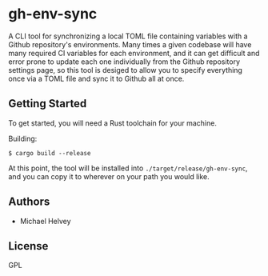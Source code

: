 # gh-env-sync

A CLI tool for synchronizing a local TOML file containing variables with a Github repository's
environments. Many times a given codebase will have many required CI variables for each environment,
and it can get difficult and error prone to update each one individually from the Github repository
settings page, so this tool is desiged to allow you to specify everything once via a TOML file and
sync it to Github all at once.

## Getting Started

To get started, you will need a Rust toolchain for your machine.

Building:

```shell
$ cargo build --release
```

At this point, the tool will be installed into `./target/release/gh-env-sync`, and you can copy it
to wherever on your path you would like.

## Authors

- Michael Helvey

## License

GPL
